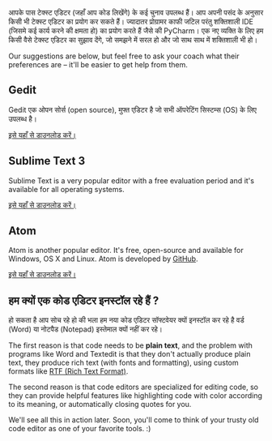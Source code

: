 आपके पास टेक्स्ट एडिटर (जहाँ आप कोड लिखेंगे) के कई चुनाव उपलब्ध हैं। आप अपनी पसंद के अनुसार किसी भी टेक्स्ट एडिटर का प्रयोग कर सकते हैं। ज्यादातर प्रोग्रामर काफी जटिल परंतु शक्तिशाली IDE (जिसमे कई कार्य करने की क्षमता हो) का प्रयोग करते हैं जैसे की PyCharm। एक नए व्यक्ति के लिए हम किसी वैसे टेक्स्ट एडिटर का सुझाव देंगे, जो समझने में सरल हो और जो साथ साथ में शक्तिशाली भी हो।

Our suggestions are below, but feel free to ask your coach what their preferences are – it'll be easier to get help from them.

## Gedit

Gedit एक ओपन सोर्स (open source), मुफ्त एडिटर है जो सभी ऑपरेटिंग सिस्टम्स (OS) के लिए उपलब्ध है।

[इसे यहाँ से डाउनलोड करें।](https://wiki.gnome.org/Apps/Gedit#Download)

## Sublime Text 3

Sublime Text is a very popular editor with a free evaluation period and it's available for all operating systems.

[इसे यहाँ से डाउनलोड करें।](https://www.sublimetext.com/3)

## Atom

Atom is another popular editor. It's free, open-source and available for Windows, OS X and Linux. Atom is developed by [GitHub](https://github.com/).

[इसे यहाँ से डाउनलोड करें।](https://atom.io/)

## हम क्यों एक कोड एडिटर इनस्टॉल रहे हैं ?

हो सकता है आप सोच रहे हो की भला हम नया कोड एडिटर सॉफ्टवेयर क्यों इनस्टॉल कर रहे है वर्ड (Word) या नोटपैड (Notepad) इस्तेमाल क्यों नहीं कर रहे। 

The first reason is that code needs to be **plain text**, and the problem with programs like Word and Textedit is that they don't actually produce plain text, they produce rich text (with fonts and formatting), using custom formats like [RTF (Rich Text Format)](https://en.wikipedia.org/wiki/Rich_Text_Format).

The second reason is that code editors are specialized for editing code, so they can provide helpful features like highlighting code with color according to its meaning, or automatically closing quotes for you.

We'll see all this in action later. Soon, you'll come to think of your trusty old code editor as one of your favorite tools. :)
